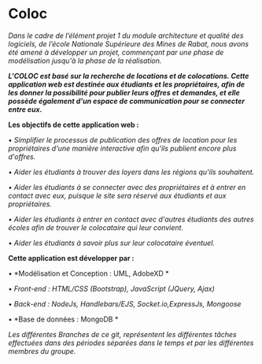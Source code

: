# Coloc
*Dans le cadre de l’élément projet 1 du module architecture et qualité des logiciels, de l’école Nationale Supérieure des Mines de Rabat, nous avons été amené à développer un projet, commençant par une phase de modélisation jusqu'à la phase de la réalisation.*

***L'COLOC est basé sur la recherche de locations et de colocations. Cette application web est destinée aux étudiants et les propriétaires, afin de les donner la possibilité pour publier leurs offres et demandes, et elle possède également d'un espace de communication pour se connecter entre eux.***

**Les objectifs de cette application web :**

• *Simplifier le processus de publication des offres de location pour les propriétaires d'une manière interactive afin qu'ils publient encore plus d'offres.*

• *Aider les étudiants à trouver des loyers dans les régions qu'ils souhaitent.*

• *Aider les étudiants à se connecter avec des propriétaires et à entrer en contact avec eux, puisque le site sera réservé aux étudiants et aux propriétaires.*

• *Aider les étudiants à entrer en contact avec d'autres étudiants des autres écoles afin de trouver le colocataire qui leur convient.*

• *Aider les étudiants à savoir plus sur leur colocataire éventuel.*

**Cette application est développer par :**

• *Modélisation et Conception : UML, AdobeXD *

• *Front-end : HTML/CSS (Bootstrap), JavaScript (JQuery, Ajax)*

• *Back-end : NodeJs, Handlebars/EJS, Socket.io,ExpressJs, Mongoose*

• *Base de données : MongoDB *

*Les différentes Branches de ce git, représentent les différentes tâches effectuées dans des périodes séparées dans le temps et par les différentes membres du groupe.*
